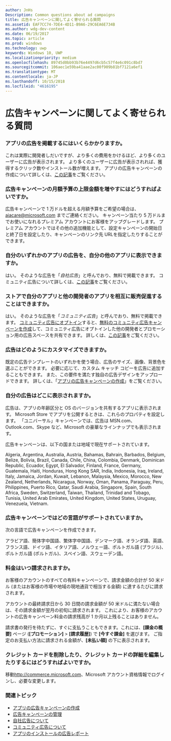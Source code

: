 ```yaml
---
author: JnHs
Description: Common questions about ad campaigns
title: 広告キャンペーンに関してよく寄せられる質問
ms.assetid: EAF7CC74-7DE4-4D11-B9A6-29C6EA6E734B
ms.author: wdg-dev-content
ms.date: 06/19/2017
ms.topic: article
ms.prod: windows
ms.technology: uwp
keywords: Windows 10, UWP
ms.localizationpriority: medium
ms.openlocfilehash: 89745d0bb93b76e4497d6cb5c57f4e6c091c8bd7
ms.sourcegitcommit: 106aec1e59ba41aae2ac00f909b81bf7121a6ef1
ms.translationtype: MT
ms.contentlocale: ja-JP
ms.lasthandoff: 10/15/2018
ms.locfileid: "4616195"
---
```

# <a name="common-questions-about-ad-campaigns"></a>広告キャンペーンに関してよく寄せられる質問

### <a name="how-much-does-it-cost-to-run-an-ad-for-my-app"></a>アプリの広告を掲載するにはいくらかかりますか。

これは実際に開発者しだいですが、より多くの費用をかけるほど、より多くのユーザーに広告が表示されます。 より多くのユーザーに広告が表示されれば、獲得するクリック数やインストール数が増えます。 アプリの広告キャンペーンの作成について詳しくは、[この記事](create-an-ad-campaign-for-your-app.md)をご覧ください。

### <a name="how-can-i-increase-the-maximum-monthly-budget-amount-allowed-for-my-ad-campaign"></a>広告キャンペーンの月額予算の上限金額を増やすにはどうすればよいですか。

広告キャンペーンで 1 万ドルを超える月額予算をご希望の場合は、[aiacare@microsoft.com](mailto:aiacare@microsoft.com) までご連絡ください。 キャンペーン当たり 5 万ドルまでお使いになれるプレミアム アカウントにお客様をアップグレードします。 プレミアム アカウントではその他の追加機能として、設定キャンペーンの開始日と終了日を設定したり、キャンペーンのリンク先 URLを指定したりすることができます。

### <a name="can-i-run-ads-for-one-of-my-apps-in-my-other-apps"></a>自分のいずれかのアプリの広告を、自分の他のアプリに表示できますか。

はい。 そのような広告を「*自社広告*」と呼んでおり、無料で掲載できます。 コミュニティ広告について詳しくは、[この記事](about-house-ads.md)をご覧ください。

### <a name="can-i-cross-promote-my-app-with-apps-from-other-developers-in-the-store"></a>ストアで自分のアプリと他の開発者のアプリを相互に販売促進することはできますか。

はい。 そのような広告を「*コミュニティ広告*」と呼んでおり、無料で掲載できます。 [コミュニティ広告にオプトイン](about-community-ads.md#opt-in-to-community-ads)すると、[無料のコミュニティ広告キャンペーンを作成](create-an-ad-campaign-for-your-app.md)して、コミュニティ広告にオプトインした他の開発者とプロモーション用の広告スペースを共有できます。 詳しくは、[この記事](about-community-ads.md)をご覧ください。

### <a name="how-can-i-customize-my-ad"></a>広告はどのようにカスタマイズできますか。

既定の広告テンプレートのいずれかを使う場合、広告のサイズ、画像、背景色を選ぶことができます。 必要に応じて、カスタム キャッチ コピーを広告に追加することもできます。 また、この要件を満たす独自の広告デザインをアップロードできます。 詳しくは、「[アプリの広告キャンペーンの作成](create-an-ad-campaign-for-your-app.md)」をご覧ください。

### <a name="where-will-my-ad-appear"></a>自分の広告はどこに表示されますか。

広告は、アプリの年齢区分と OS のバージョンを共有するアプリに表示されます。 Microsoft Store でアプリを公開するときは、これらのプロパティを設定します。 「ユニバーサル」キャンペーンでは、広告は MSN.com、Outlook.com、Skype など、Microsoft の豪華なラインナップでも表示されます。

広告キャンペーンは、以下の国または地域で現在サポートされています。

Algeria, Argentina, Australia, Austria, Bahamas, Bahrain, Barbados, Belgium, Belize, Bolivia, Brazil, Canada, Chile, China, Colombia, Denmark, Dominican Republic, Ecuador, Egypt, El Salvador, Finland, France, Germany, Guatemala, Haiti, Honduras, Hong Kong SAR, India, Indonesia, Iraq, Ireland, Italy, Jamaica, Jordan, Kuwait, Lebanon, Malaysia, Mexico, Morocco, New Zealand, Netherlands, Nicaragua, Norway, Oman, Panama, Paraguay, Peru, Philippines, Puerto Rico, Qatar, Saudi Arabia, Singapore, Spain, South Africa, Sweden, Switzerland, Taiwan, Thailand, Trinidad and Tobago, Tunisia, United Arab Emirates, United Kingdom, United States, Uruguay, Venezuela, Vietnam.

### <a name="what-languages-are-supported-for-ad-campaigns"></a>広告キャンペーンではどの言語がサポートされていますか。

次の言語で広告キャンペーンを作成できます。

アラビア語、簡体字中国語、繁体字中国語、デンマーク語、オランダ語、英語、フランス語、ドイツ語、イタリア語、ノルウェー語、ポルトガル語 (ブラジル)、ポルトガル語 (ポルトガル)、スペイン語、スウェーデン語。

### <a name="when-will-i-be-billed"></a>料金はいつ請求されますか。

お客様のアカウントのすべての有料キャンペーンで、請求金額の合計が 50 米ドル (またはお客様の市場や地域の現地通貨で相当する金額) に達するたびに請求されます。

アカウントの最終請求日から 30 日間の請求金額が 50 米ドルに満たない場合は、その請求金額が翌月の初旬に請求されます。 これにより、お客様のアカウントの広告キャンペーン料金の請求残高が 1 か月以上残ることはありません。

請求書の発行を待たずに、すぐに支払うこともできます。これには、**[課金の概要]** ページ (**[プロモーション]** > **[請求履歴]**) で **[今すぐ課金]** を選びます。 ご指定のお支払い方法に請求される金額が、**[未払い額]** の下に表示されます。

### <a name="how-do-i-delete-a-credit-card-or-edit-the-details-of-a-credit-card"></a>クレジット カードを削除したり、クレジット カードの詳細を編集したりするにはどうすればよいですか。

移動<http://commerce.microsoft.com>、Microsoft アカウント資格情報でログインし、必要な変更します。

### <a name="related-topics"></a>関連トピック

* [アプリの広告キャンペーンの作成](create-an-ad-campaign-for-your-app.md)
* [広告キャンペーンの管理](managing-your-ad-campaign.md)
* [自社広告について](about-house-ads.md)
* [コミュニティ広告について](about-community-ads.md)
* [アプリのインストールの広告レポート](app-install-ads-reports.md)
